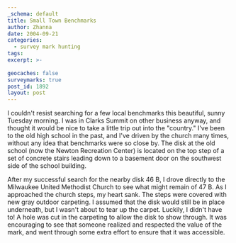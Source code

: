 ```yaml
---
_schema: default
title: Small Town Benchmarks
author: Zhanna
date: 2004-09-21
categories:
  - survey mark hunting
tags:
excerpt: >- 
  
geocaches: false
surveymarks: true
post_id: 1892
layout: post
---
```


I couldn't resist searching for a few local benchmarks this beautiful, sunny Tuesday morning. I was in Clarks Summit on other business anyway, and thought it would be nice to take a little trip out into the "country." I've been to the old high school in the past, and I've driven by the church many times, without any idea that benchmarks were so close by. The disk at the old school (now the Newton Recreation Center) is located on the top step of a set of concrete stairs leading down to a basement door on the southwest side of the school building. 

After my successful search for the nearby disk 46 B, I drove directly to the Milwaukee United Methodist Church to see what might remain of 47 B. As I approached the church steps, my heart sank. The steps were covered with new gray outdoor carpeting. I assumed that the disk would still be in place underneath, but I wasn't about to tear up the carpet. Luckily, I didn't have to! A hole was cut in the carpeting to allow the disk to show through. It was encouraging to see that someone realized and respected the value of the mark, and went through some extra effort to ensure that it was accessible. 